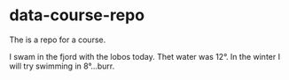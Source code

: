 # data-course-repo
The is a repo for a course.

I swam in the fjord with the lobos today.
Thet water was 12°. In the winter I will try swimming in 8°...burr.

